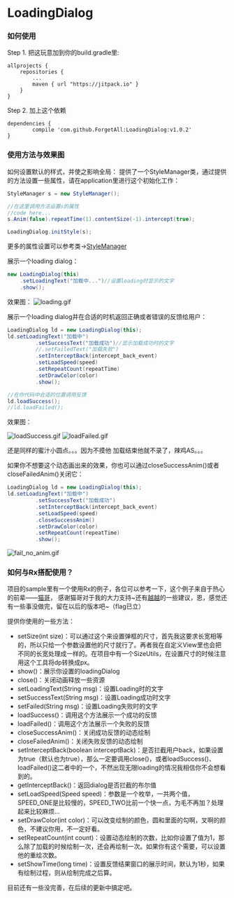 # LoadingDialog

### 如何使用
Step 1. 把这玩意加到你的build.gradle里:

	allprojects {
		repositories {
			...
			maven { url "https://jitpack.io" }
		}
	}
Step 2. 加上这个依赖

	dependencies {
	        compile 'com.github.ForgetAll:LoadingDialog:v1.0.2'
	}

### 使用方法与效果图
如何设置默认的样式，并使之影响全局：
提供了一个StyleManager类，通过提供的方法设置一些属性，请在application里进行这个初始化工作：
```java
StyleManager s = new StyleManager();

//在这里调用方法设置s的属性
//code here...
s.Anim(false).repeatTime(1).contentSize(-1).intercept(true);

LoadingDialog.initStyle(s);
```
更多的属性设置可以参考类->[StyleManager](https://github.com/ForgetAll/LoadingDialog/blob/master/LoadingDialog/src/main/java/com/xiasuhuei321/loadingdialog/manager/StyleManager.java)


展示一个loading dialog：
```java
new LoadingDialog(this)
    .setLoadingText("加载中...")//设置loading时显示的文字
	.show();
```
效果图：
![loading.gif](http://upload-images.jianshu.io/upload_images/1976147-6ec5b30b9fd59023.gif?imageMogr2/auto-orient/strip)

展示一个loading dialog并在合适的时机返回正确或者错误的反馈给用户：
```java
LoadingDialog ld = new LoadingDialog(this);
ld.setLoadingText("加载中")
         .setSuccessText("加载成功")//显示加载成功时的文字
         //.setFailedText("加载失败")
         .setInterceptBack(intercept_back_event)
         .setLoadSpeed(speed)
         .setRepeatCount(repeatTime)
         .setDrawColor(color)
         .show();

//在你代码中合适的位置调用反馈
ld.loadSuccess();
//ld.loadFailed();
```
效果图：

![loadSuccess.gif](https://github.com/ForgetAll/LoadingDialog/blob/master/screen/loadSuccess.gif)
![loadFailed.gif](https://github.com/ForgetAll/LoadingDialog/blob/master/screen/loadFailed.gif)

还是同样的蜜汁小圆点。。。因为不摸他 加载结束他就不录了，辣鸡AS。。。

如果你不想要这个动态画出来的效果，你也可以通过closeSuccessAnim()或者closeFailedAnim()关闭它：
```java
LoadingDialog ld = new LoadingDialog(this);
ld.setLoadingText("加载中")
         .setSuccessText("加载成功")
         .setInterceptBack(intercept_back_event)
         .setLoadSpeed(speed)
         .closeSuccessAnim()
         .setDrawColor(color)
         .setRepeatCount(repeatTime)
         .show();
```
![fail_no_anim.gif](https://github.com/ForgetAll/LoadingDialog/blob/master/screen/fail_no_anim.gif)

### 如何与Rx搭配使用？
项目的sample里有一个使用Rx的例子，各位可以参考一下，这个例子来自于热心的前辈——[猫哥](http://blog.csdn.net/neverwoods/article/category/6368309)， 感谢猫哥对于我的大力支持~还有[越越](http://www.jianshu.com/users/8c4757fd3c5e/latest_articles)的一些建议，恩，感觉还有一些事没做完，留在以后的版本吧~（flag已立）

提供你使用的一些方法：
* setSize(int size)：可以通过这个来设置弹框的尺寸，首先我这要求长宽相等的，所以只给一个参数设置他的尺寸就行了。再者我在自定义View里也会把不同的长宽处理成一样的。在项目中有一个SizeUtils，在设置尺寸的时候注意用这个工具将dp转换成px。
* show()：展示你设置的loadingDialog
* close()：关闭动画释放一些资源
* setLoadingText(String msg)：设置Loading时的文字
* setSuccessText(String msg)：设置Loading成功时文字
* setFailed(String msg)：设置Loading失败时的文字
* loadSuccess()：调用这个方法展示一个成功的反馈
* loadFailed()：调用这个方法展示一个失败的反馈
* closeSuccessAnim()：关闭成功反馈的动态绘制
* closeFailedAnim()：关闭失败反馈的动态绘制
* setInterceptBack(boolean interceptBack)：是否拦截用户back，如果设置为true（默认也为true），那么一定要调用close()，或者loadSuccess()、loadFailed()这二者中的一个，不然出现无限loading的情况我相信你不会想看到的。
* getInterceptBack()：返回dialog是否拦截的布尔值
* setLoadSpeed(Speed speed)：参数是一个枚举，一共两个值，SPEED_ONE是比较慢的，SPEED_TWO比前一个快一点，为毛不再加？处理起来比较麻烦...
* setDrawColor(int color)：可以改变绘制的颜色，圆和里面的勾啊，叉啊的颜色，不建议你用，不一定好看。
* setRepeatCount(int count)：设置动态绘制的次数，比如你设置了值为1，那么除了加载的时候绘制一次，还会再绘制一次。如果你有这个需要，可以设置他的重绘次数。
* setShowTime(long time)：设置反馈结果窗口的展示时间，默认为1秒，如果有绘制过程，则从绘制完成之后算。

目前还有一些没完善，在后续的更新中搞定吧。

